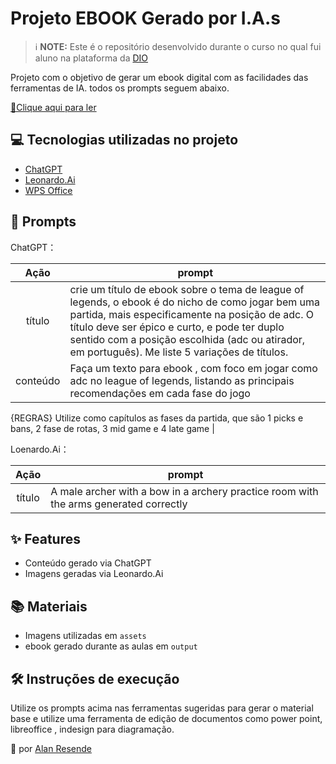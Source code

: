 # Projeto EBOOK Gerado por I.A.s


 > ℹ️ **NOTE:** Este é o repositório desenvolvido durante o curso no qual fui aluno na plataforma da [DIO](https://dio.me)

Projeto com o objetivo de gerar um ebook digital com as facilidades das ferramentas de IA. todos os prompts
seguem abaixo.

<a href="https://github.com/felipeAguiarCode/prompts-recipe-to-create-a-ebook/blob/main/output/ebook%20-%20css%20jedi%20output.pdf" title="View PDF now"> 📕Clique aqui para ler</a>

## 💻 Tecnologias utilizadas no projeto

- [ChatGPT](https://chat.openai.com/) 
- [Leonardo.Ai](https://app.leonardo.ai/)
- [WPS Office](https://br.wps.com/)

## 🧠 Prompts


ChatGPT：

|   Ação   | prompt                                                                                                                                                                                                                                                                         |
| :------: | ------------------------------------------------------------------------------------------------------------------------------------------------------------------------------------------------------------------------------------------------------------------------------ |
|  título  | crie um título de ebook sobre o tema de league of legends, o ebook é do nicho de como jogar bem uma partida, mais especificamente na posição de adc. O título deve ser épico e curto, e pode ter duplo sentido com a posição escolhida (adc ou atirador, em português). Me liste 5 variações de títulos.                                                        |
| conteúdo | Faça um texto para ebook , com foco em jogar como adc no league of legends, listando as principais recomendações em cada fase do jogo 
{REGRAS} 
Utilize como capítulos as fases da partida, que são 1 picks e bans, 2 fase de rotas, 3 mid game e 4 late game |


Loenardo.Ai：

|  Ação  | prompt                                                                                 |
| :----: | -------------------------------------------------------------------------------------- |
| título | A male archer with a bow in a archery practice room with the arms generated correctly |

## ✨ Features

- Conteúdo gerado via ChatGPT
- Imagens geradas via Leonardo.Ai

## 📚 Materiais

- Imagens utilizadas em `assets`
- ebook gerado durante as aulas em `output`

## 🛠️ Instruções de execução

Utilize os prompts acima nas ferramentas sugeridas para gerar o material base e utilize uma ferramenta de edição de documentos como power point, libreoffice , indesign para diagramação.


💜 por [Alan Resende](https://github.com/alanresende)
